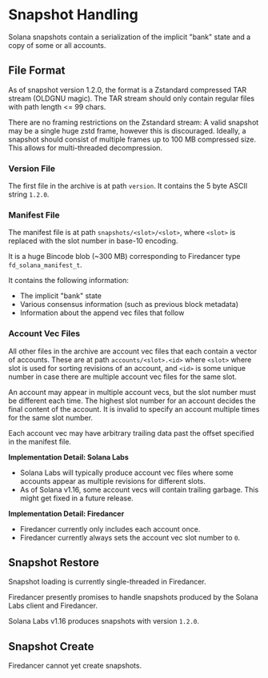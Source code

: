 # Snapshot Handling

Solana snapshots contain a serialization of the implicit "bank" state
and a copy of some or all accounts.

## File Format

As of snapshot version 1.2.0, the format is a Zstandard compressed TAR
stream (OLDGNU magic).  The TAR stream should only contain regular files
with path length <= 99 chars.

There are no framing restrictions on the Zstandard stream: A valid
snapshot may be a single huge zstd frame, however this is discouraged.
Ideally, a snapshot should consist of multiple frames up to 100 MB
compressed size.  This allows for multi-threaded decompression.

### Version File

The first file in the archive is at path `version`.
It contains the 5 byte ASCII string `1.2.0`.

### Manifest File

The manifest file is at path `snapshots/<slot>/<slot>`, where `<slot>`
is replaced with the slot number in base-10 encoding.

It is a huge Bincode blob (~300 MB) corresponding to Firedancer type
`fd_solana_manifest_t`.

It contains the following information:
- The implicit "bank" state
- Various consensus information (such as previous block metadata)
- Information about the append vec files that follow

### Account Vec Files

All other files in the archive are account vec files that each contain
a vector of accounts.  These are at path `accounts/<slot>.<id>` where
`<slot>` where slot is used for sorting revisions of an account, and
`<id>` is some unique number in case there are multiple account vec
files for the same slot.

An account may appear in multiple account vecs, but the slot number must
be different each time.  The highest slot number for an account decides
the final content of the account.  It is invalid to specify an account
multiple times for the same slot number.

Each account vec may have arbitrary trailing data past the offset
specified in the manifest file.

**Implementation Detail: Solana Labs**

- Solana Labs will typically produce account vec files where some
  accounts appear as multiple revisions for different slots.
- As of Solana v1.16, some account vecs will contain trailing garbage.
  This might get fixed in a future release.

**Implementation Detail: Firedancer**

- Firedancer currently only includes each account once.
- Firedancer currently always sets the account vec slot number to `0`.

## Snapshot Restore

Snapshot loading is currently single-threaded in Firedancer.

Firedancer presently promises to handle snapshots produced by the Solana
Labs client and Firedancer.

Solana Labs v1.16 produces snapshots with version `1.2.0`.

## Snapshot Create

Firedancer cannot yet create snapshots.
